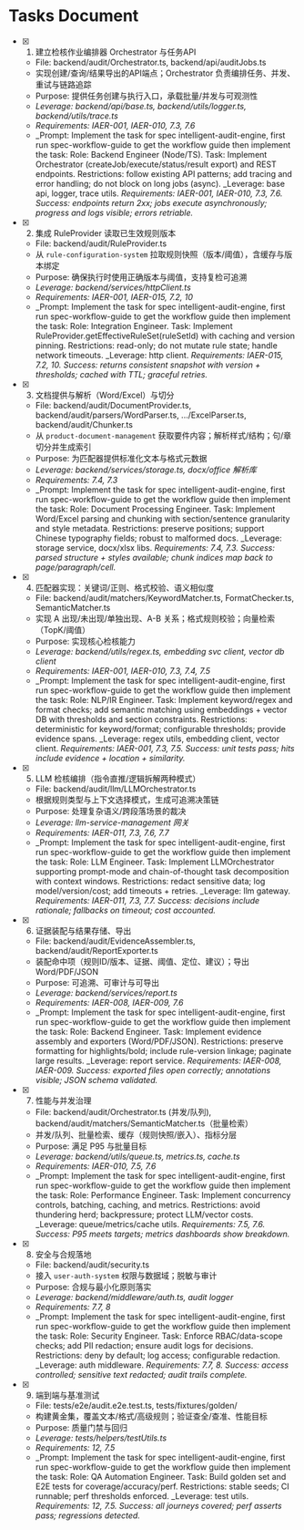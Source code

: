 # Tasks Document

- [x] 1. 建立检核作业编排器 Orchestrator 与任务API
  - File: backend/audit/Orchestrator.ts, backend/api/auditJobs.ts
  - 实现创建/查询/结果导出的API端点；Orchestrator 负责编排任务、并发、重试与链路追踪
  - Purpose: 提供任务创建与执行入口，承载批量/并发与可观测性
  - _Leverage: backend/api/base.ts, backend/utils/logger.ts, backend/utils/trace.ts_
  - _Requirements: IAER-001, IAER-010, 7.3, 7.6_
  - _Prompt: Implement the task for spec intelligent-audit-engine, first run spec-workflow-guide to get the workflow guide then implement the task: Role: Backend Engineer (Node/TS). Task: Implement Orchestrator (createJob/execute/status/result export) and REST endpoints. Restrictions: follow existing API patterns; add tracing and error handling; do not block on long jobs (async). _Leverage: base api, logger, trace utils. _Requirements: IAER-001, IAER-010, 7.3, 7.6. Success: endpoints return 2xx; jobs execute asynchronously; progress and logs visible; errors retriable._

- [x] 2. 集成 RuleProvider 读取已生效规则版本
  - File: backend/audit/RuleProvider.ts
  - 从 `rule-configuration-system` 拉取规则快照（版本/阈值），含缓存与版本绑定
  - Purpose: 确保执行时使用正确版本与阈值，支持复检可追溯
  - _Leverage: backend/services/httpClient.ts_
  - _Requirements: IAER-001, IAER-015, 7.2, 10_
  - _Prompt: Implement the task for spec intelligent-audit-engine, first run spec-workflow-guide to get the workflow guide then implement the task: Role: Integration Engineer. Task: Implement RuleProvider.getEffectiveRuleSet(ruleSetId) with caching and version pinning. Restrictions: read-only; do not mutate rule state; handle network timeouts. _Leverage: http client. _Requirements: IAER-015, 7.2, 10. Success: returns consistent snapshot with version + thresholds; cached with TTL; graceful retries._

- [x] 3. 文档提供与解析（Word/Excel）与切分
  - File: backend/audit/DocumentProvider.ts, backend/audit/parsers/WordParser.ts, .../ExcelParser.ts, backend/audit/Chunker.ts
  - 从 `product-document-management` 获取要件内容；解析样式/结构；句/章切分并生成索引
  - Purpose: 为匹配器提供标准化文本与格式元数据
  - _Leverage: backend/services/storage.ts, docx/office 解析库_
  - _Requirements: 7.4, 7.3_
  - _Prompt: Implement the task for spec intelligent-audit-engine, first run spec-workflow-guide to get the workflow guide then implement the task: Role: Document Processing Engineer. Task: Implement Word/Excel parsing and chunking with section/sentence granularity and style metadata. Restrictions: preserve positions; support Chinese typography fields; robust to malformed docs. _Leverage: storage service, docx/xlsx libs. _Requirements: 7.4, 7.3. Success: parsed structure + styles available; chunk indices map back to page/paragraph/cell._

- [x] 4. 匹配器实现：关键词/正则、格式校验、语义相似度
  - File: backend/audit/matchers/KeywordMatcher.ts, FormatChecker.ts, SemanticMatcher.ts
  - 实现 A 出现/未出现/单独出现、A-B 关系；格式规则校验；向量检索（TopK/阈值）
  - Purpose: 实现核心检核能力
  - _Leverage: backend/utils/regex.ts, embedding svc client, vector db client_
  - _Requirements: IAER-001, IAER-010, 7.3, 7.4, 7.5_
  - _Prompt: Implement the task for spec intelligent-audit-engine, first run spec-workflow-guide to get the workflow guide then implement the task: Role: NLP/IR Engineer. Task: Implement keyword/regex and format checks; add semantic matching using embeddings + vector DB with thresholds and section constraints. Restrictions: deterministic for keyword/format; configurable thresholds; provide evidence spans. _Leverage: regex utils, embedding client, vector client. _Requirements: IAER-001, 7.3, 7.5. Success: unit tests pass; hits include evidence + location + similarity._

- [x] 5. LLM 检核编排（指令直推/逻辑拆解两种模式）
  - File: backend/audit/llm/LLMOrchestrator.ts
  - 根据规则类型与上下文选择模式，生成可追溯决策链
  - Purpose: 处理复杂语义/跨段落场景的裁决
  - _Leverage: llm-service-management 网关_
  - _Requirements: IAER-011, 7.3, 7.6, 7.7_
  - _Prompt: Implement the task for spec intelligent-audit-engine, first run spec-workflow-guide to get the workflow guide then implement the task: Role: LLM Engineer. Task: Implement LLMOrchestrator supporting prompt-mode and chain-of-thought task decomposition with context windows. Restrictions: redact sensitive data; log model/version/cost; add timeouts + retries. _Leverage: llm gateway. _Requirements: IAER-011, 7.3, 7.7. Success: decisions include rationale; fallbacks on timeout; cost accounted._

- [x] 6. 证据装配与结果存储、导出
  - File: backend/audit/EvidenceAssembler.ts, backend/audit/ReportExporter.ts
  - 装配命中项（规则ID/版本、证据、阈值、定位、建议）；导出 Word/PDF/JSON
  - Purpose: 可追溯、可审计与可导出
  - _Leverage: backend/services/report.ts_
  - _Requirements: IAER-008, IAER-009, 7.6_
  - _Prompt: Implement the task for spec intelligent-audit-engine, first run spec-workflow-guide to get the workflow guide then implement the task: Role: Backend Engineer. Task: Implement evidence assembly and exporters (Word/PDF/JSON). Restrictions: preserve formatting for highlights/bold; include rule-version linkage; paginate large results. _Leverage: report service. _Requirements: IAER-008, IAER-009. Success: exported files open correctly; annotations visible; JSON schema validated._

- [x] 7. 性能与并发治理
  - File: backend/audit/Orchestrator.ts (并发/队列), backend/audit/matchers/SemanticMatcher.ts（批量检索）
  - 并发/队列、批量检索、缓存（规则快照/嵌入）、指标分层
  - Purpose: 满足 P95 与批量目标
  - _Leverage: backend/utils/queue.ts, metrics.ts, cache.ts_
  - _Requirements: IAER-010, 7.5, 7.6_
  - _Prompt: Implement the task for spec intelligent-audit-engine, first run spec-workflow-guide to get the workflow guide then implement the task: Role: Performance Engineer. Task: Implement concurrency controls, batching, caching, and metrics. Restrictions: avoid thundering herd; backpressure; protect LLM/vector costs. _Leverage: queue/metrics/cache utils. _Requirements: 7.5, 7.6. Success: P95 meets targets; metrics dashboards show breakdown._

- [x] 8. 安全与合规落地
  - File: backend/audit/security.ts
  - 接入 `user-auth-system` 权限与数据域；脱敏与审计
  - Purpose: 合规与最小化原则落实
  - _Leverage: backend/middleware/auth.ts, audit logger_
  - _Requirements: 7.7, 8_
  - _Prompt: Implement the task for spec intelligent-audit-engine, first run spec-workflow-guide to get the workflow guide then implement the task: Role: Security Engineer. Task: Enforce RBAC/data-scope checks; add PII redaction; ensure audit logs for decisions. Restrictions: deny by default; log access; configurable redaction. _Leverage: auth middleware. _Requirements: 7.7, 8. Success: access controlled; sensitive text redacted; audit trails complete._

- [x] 9. 端到端与基准测试
  - File: tests/e2e/audit.e2e.test.ts, tests/fixtures/golden/
  - 构建黄金集，覆盖文本/格式/高级规则；验证查全/查准、性能目标
  - Purpose: 质量门禁与回归
  - _Leverage: tests/helpers/testUtils.ts_
  - _Requirements: 12, 7.5_
  - _Prompt: Implement the task for spec intelligent-audit-engine, first run spec-workflow-guide to get the workflow guide then implement the task: Role: QA Automation Engineer. Task: Build golden set and E2E tests for coverage/accuracy/perf. Restrictions: stable seeds; CI runnable; perf thresholds enforced. _Leverage: test utils. _Requirements: 12, 7.5. Success: all journeys covered; perf asserts pass; regressions detected._


